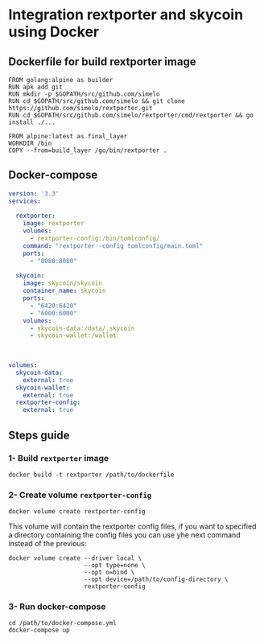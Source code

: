 
# Integration rextporter and skycoin using Docker

## Dockerfile for build rextporter image
```docker
FROM golang:alpine as builder
RUN apk add git
RUN mkdir -p $GOPATH/src/github.com/simelo
RUN cd $GOPATH/src/github.com/simelo && git clone https://github.com/simelo/rextporter.git
RUN cd $GOPATH/src/github.com/simelo/rextporter/cmd/rextporter && go install ./...

FROM alpine:latest as final_layer
WORKDIR /bin
COPY --from=build_layer /go/bin/rextporter .
```
## Docker-compose
```yaml
version: '3.3'
services:
  
  rextporter:
    image: rextporter
    volumes:
      - rextporter-config:/bin/tomlconfig/
    command: "rextporter -config tomlconfig/main.toml"
    ports:
      - "8080:8080"
    
  skycoin:
    image: skycoin/skycoin
    container_name: skycoin
    ports:
      - "6420:6420"
      - "6000:6000"
    volumes:
      - skycoin-data:/data/.skycoin
      - skycoin-wallet:/wallet
      
  

volumes:
  skycoin-data:
    external: true
  skycoin-wallet:
    external: true
  rextporter-config:
    external: true
```
## Steps guide
### 1- Build `rextporter` image
```
docker build -t rextporter /path/to/dockerfile
```
### 2- Create volume `rextporter-config`
```
docker volume create rextporter-config
```
This volume will contain the rextporter config files, if you want to specified a directory containing the config files you can use yhe next command instead of the previous:
```
docker volume create --driver local \
                     --opt type=none \
                     --opt o=bind \
                     --opt device=/path/to/config-directory \
                     rextporter-config
```
### 3- Run docker-compose
```
cd /path/to/docker-compose.yml
docker-compose up
```
